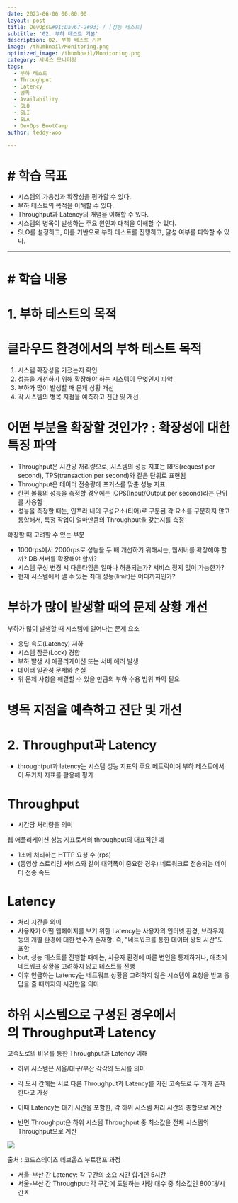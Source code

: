 ```yaml
---
date: 2023-06-06 00:00:00
layout: post
title: DevOps&#91;Day67-2#93; / [성능 테스트]
subtitle: '02. 부하 테스트 기본'
description: 02. 부하 테스트 기본
image: /thumbnail/Monitoring.png
optimized_image: /thumbnail/Monitoring.png
category: 서비스 모니터링
tags:
  - 부하 테스트
  - Throughput
  - Latency
  - 병목
  - Availability
  - SLO
  - SLI
  - SLA
  - DevOps BootCamp
author: teddy-woo

---
```


# **# 학습 목표**

- 시스템의 가용성과 확장성을 평가할 수 있다.
- 부하 테스트의 목적을 이해할 수 있다.
- Throughput과 Latency의 개념을 이해할 수 있다.
- 시스템의 병목이 발생하는 주요 원인과 대책을 이해할 수 있다.
- SLO를 설정하고, 이를 기반으로 부하 테스트를 진행하고, 달성 여부를 파악할 수 있다.

---

# **# 학습 내용**

# 1. 부하 테스트의 목적

# 클라우드 환경에서의 부하 테스트 목적

1. 시스템 확장성을 가졌는지 확인
2. 성능을 개선하기 위해 확장해야 하는 시스템이 무엇인지 파악
3. 부하가 많이 발생할 때 문제 상황 개선
4. 각 시스템의 병목 지점을 예측하고 진단 및 개선

# 어떤 부분을 확장할 것인가? : 확장성에 대한 특징 파악

- Throughput은 시간당 처리량으로, 시스템의 성능 지표는 RPS(request per second), TPS(transaction per second)와 같은 단위로 표현됨
- Throughput은 데이터 전송량에 포커스를 맞춘 성능 지표
- 한편 볼륨의 성능을 측정할 경우에는 IOPS(Input/Output per second)라는 단위를 사용합
- 성능을 측정할 때는, 인프라 내의 구성요소(티어)로 구분된 각 요소를 구분하지 않고 통합해서, 특정 작업이 얼마만큼의 Throughput을 갖는지를 측정

확장할 때 고려할 수 있는 부분

- 1000rps에서 2000rps로 성능을 두 배 개선하기 위해서는, 웹서버를 확장해야 할까? DB 서버를 확장해야 할까?
- 시스템 구성 변경 시 다운타임은 얼마나 허용되는가? 서비스 정지 없이 가능한가?
- 현재 시스템에서 낼 수 있는 최대 성능(limit)은 어디까지인가?

# 부하가 많이 발생할 때의 문제 상황 개선

부하가 많이 발생할 때 시스템에 일어나는 문제 요소

- 응답 속도(Latency) 저하
- 시스템 잠금(Lock) 경합
- 부하 발생 시 애플리케이션 또는 서버 에러 발생
- 데이터 일관성 문제와 손실
- 위 문제 사항을 해결할 수 있을 만큼의 부하 수용 범위 파악 필요

# 병목 지점을 예측하고 진단 및 개선

# 2. Throughput과 Latency

- throughtput과 latency는 시스템 성능 지표의 주요 메트릭이며 부하 테스트에서 이 두가지 지표를 활용해 평가

# Throughput

- 시간당 처리량을 의미

웹 애플리케이션 성능 지표로서의 throughput의 대표적인 예

- 1초에 처리하는 HTTP 요청 수 (rps)
- (동영상 스트리밍 서비스와 같이 대역폭이 중요한 경우) 네트워크로 전송되는 데이터 전송 속도

# Latency

- 처리 시간을 의미
- 사용자가 어떤 웹페이지를 보기 위한 Latency는 사용자의 인터넷 환경, 브라우저 등의 개별 환경에 대한 변수가 존재함. 즉, "네트워크를 통한 데이터 왕복 시간"도 포함
- but, 성능 테스트를 진행할 때에는, 사용자 환경에 따른 변인을 통제하거나, 애초에 네트워크 상황을 고려하지 않고 테스트를 진행
- 이후 언급하는 Latency는 네트워크 상황을 고려하지 않은 시스템이 요청을 받고 응답을 줄 때까지의 시간만을 의미

# 하위 시스템으로 구성된 경우에서의 Throughput과 Latency

고속도로의 비유를 통한 Throughput과 Latency 이해

- 하위 시스템은 서울/대구/부산 각각의 도시를 의미

- 각 도시 간에는 서로 다른 Throughput과 Latency를 가진 고속도로 두 개가 존재한다고 가정

- 이때 Latency는 대기 시간을 포함한, 각 하위 시스템 처리 시간의 총합으로 계산
- 반면 Throughput은 하위 시스템 Throughput 중 최소값을 전체 시스템의 Throughput으로 계산

![](https://blog.kakaocdn.net/dn/cot6eJ/btsiPQyujqp/5rbGRXOFuDoZwQNspCxOAk/img.png)

출처 : 코드스테이츠 데브옵스 부트캠프 과정

- 서울-부산 간 Latency: 각 구간의 소요 시간 합계인 5시간
- 서울-부산 간 Throughput: 각 구간에 도달하는 차량 대수 중 최소값인 800대/시간ㅈ